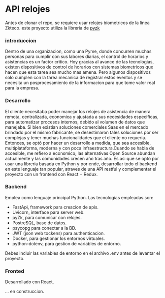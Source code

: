 # API relojes

Antes de clonar el repo, se requiere usar relojes biometricos de la linea Zkteco. este proyecto utiliza la libreria de [pyzk](https://github.com/fananimi/pyzk)

### introduccion
Dentro de una organizacion, como una Pyme, donde concurren muchas personas para cumplir con sus labores diarias, el control de horarios y asistencias es un factor critico. Hoy gracias al avance de las tecnologias, existen dispositivos de control de horarios con sistemas biometricos que hacen que esta tarea sea mucho mas amena. Pero algunos dispositivos solo cumplen con la tarea mecanica de registrar estos eventos y se necesita un posprocesamiento de la informacion para que tome valor real para la empresa. 


### Desarrollo
El cliente necesitaba poder manejar los relojes de asistencia de manera remota, centralizada, economica y ajustada a sus necesidades especificas, para automatizar procesos internos, debido al volumen de datos que manejaba.
Si bien existian soluciones comerciales Saas en el mercado brindado por el mismo fabricante, se desestimaron tales soluciones por ser complejas y tener muchas funcionalidades que el cliente no requeria. 
Entonces, se optó por hacer un desarrollo a medida, que sea accesible, multiplataforma, moderna y con poca infraestructura.Cuando se habla de accesible, me refiero a economico, las alternativas Open Source abundan actualmente y las comunidades crecen año tras año. Es asi que se opto por usar una libreria basada en Python y por ende, desarrollar todo el backend en este lenguaje tan popular, atraves de una API restful y complementar el proyecto con un frontend con React + Redux.

### Backend
Emplea como lenguaje principal Python. 
Las tecnologias empleadas son: 
- FastApi, framework para creacion de apis.
- Uvicorn, interface para server web.
- pyZk, para comunicar con relojes.
- PostreSQL, base de datos.
- psycopg para conectar a la BD.
- JWT (json web tockens) para authenticacion.
- Docker, para gestionar los entornos virtuales.
- python-dotenv, para gestion de variables de entorno.

Debes incluir las variables de entorno en el archivo .env antes de levantar el proyecto.

### Fronted
Desarrollado con React.

... en construccion.
